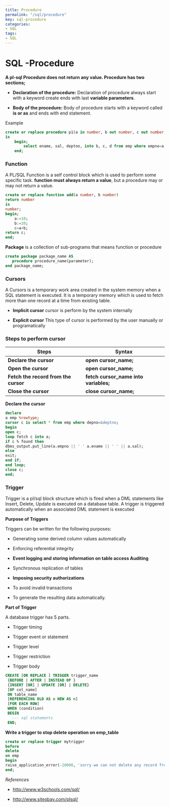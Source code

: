```yaml
---
title: Procedure
permalink: "/sql/procedure"
key: sql-procedure
categories:
- SQL
tags:
- SQL
---
```


SQL -Procedure
============

**A pl-sql Procedure does not return any value. Procedure has two sections;**

-   **Declaration of the procedure:** Declaration of procedure always start with
    a keyword create ends with last **variable parameters**.

-   **Body of the procedure:** Body of procedure starts with a keyword called
    **is or as** and ends with end statement.

Example
```sql
create or replace procedure p1(a in number, b out number, c out number, d out number)
is
	begin;
	    select ename, sal, deptno, into b, c, d from emp where empno=a;
	end;
```


### Function

A PL/SQL Function is a self control block which is used to perform some specific
task. **function must always return a value**, but a procedure may or may not
return a value.
```sql
create or replace function add(a number, b number)
return number
is
number;
begin;
 	a:=10;
  	b:=20;
  	c=a+b;
return c;
end;
```

**Package** is a collection of sub-programs that means function or procedure
```sql
create package package_name AS
   procedure procedure_name(parameter);
end package_name;
```


### Cursors 

A Cursors is a temporary work area created in the system memory when a SQL
statement is executed. It is a temporary memory which is used to fetch more than
one record at a time from existing table.

- **Implicit cursor** cursor is perform by the system internally

- **Explicit cursor** This type of cursor is performed by the user manually or
programatically

### Steps to perform cursor

| **Steps**                            | **Syntax**                            |
|--------------------------------------|---------------------------------------|
| **Declare the cursor**               | **open cursor_name;**                 |
| **Open the cursor**                  | **open cursor_name;**                 |
| **Fetch the record from the cursor** | **fetch cursor_name into variables;** |
| **Close the cursor**                 | **close cursor_name;**                |

**Declare the cursor**
```sql
declare
a emp %rowtype;
cursor c is select * from emp where depno=&deptno;
begin
open c;
loop fetch c into a;
if c % found then
dbms_output.put_line(a.empno || ' ' a.ename || ' ' || a.sal);
else
exit;
end if;
end loop;
close c;
end;
```

### **Trigger**

Trigger is a pl/sql block structure which is fired when a DML statements like
Insert, Delete, Update is executed on a database table. A trigger is triggered
automatically when an associated DML statement is executed

**Purpose of Triggers**

Triggers can be written for the following purposes:

-   Generating some derived column values automatically

-   Enforcing referential integrity

-   **Event logging and storing information on table access Auditing**

-   Synchronous replication of tables

-   **Imposing security authorizations**

-   To avoid invalid transactions

-   To generate the resulting data automatically.

**Part of Trigger**

A database trigger has 5 parts.

-   Trigger timing

-   Trigger event or statement

-   Trigger level

-   Trigger restriction

-   Trigger body

```sql
CREATE [OR REPLACE ] TRIGGER trigger_name 
 {BEFORE | AFTER | INSTEAD OF } 
 {INSERT [OR] | UPDATE [OR] | DELETE} 
 [OF col_name] 
 ON table_name 
 [REFERENCING OLD AS o NEW AS n] 
 [FOR EACH ROW] 
 WHEN (condition)  
 BEGIN 
   --- sql statements  
 END;
```


**Write a trigger to stop delete operation on emp_table**
```sql
create or replace trigger mytrigger
before
delete
on emp
begin
raise_application_error(-20000, 'sorry we can not delete any record from this table');
end;
```

*References*

-   <http://www.w3schools.com/sql/>

-   <http://www.sitesbay.com/plsql/>
